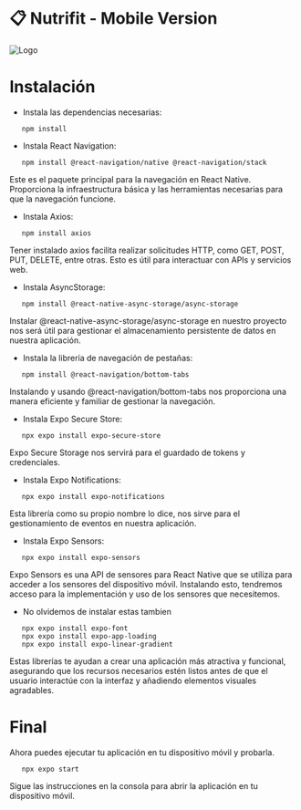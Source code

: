 # 📋 Nutrifit - Mobile Version
![Logo](https://github.com/fabianorifer/Frontend_Mobile/blob/main/NutriFit__Mesa_de_trabajo_1.png?raw=true)
# Instalación
- Instala las dependencias necesarias:
```terminal
   npm install   
```
- Instala React Navigation:
```terminal
   npm install @react-navigation/native @react-navigation/stack  
```
Este es el paquete principal para la navegación en React Native. Proporciona la infraestructura básica y las herramientas necesarias para que la navegación funcione. 

- Instala Axios:
```terminal
   npm install axios   
```
Tener instalado axios facilita realizar solicitudes HTTP, como GET, POST, PUT, DELETE, entre otras. Esto es útil para interactuar con APIs y servicios web.

- Instala AsyncStorage:
```terminal
   npm install @react-native-async-storage/async-storage   
```
Instalar @react-native-async-storage/async-storage en nuestro proyecto nos será útil para gestionar el almacenamiento persistente de datos en nuestra aplicación.

- Instala la librería de navegación de pestañas:
```terminal
   npm install @react-navigation/bottom-tabs   
```
Instalando y usando @react-navigation/bottom-tabs nos  proporciona una manera eficiente y familiar de gestionar la navegación.

- Instala Expo Secure Store:
```terminal
   npx expo install expo-secure-store   
```
Expo Secure Storage nos servirá para el guardado de tokens y credenciales.

- Instala Expo Notifications:
```terminal
   npx expo install expo-notifications   
```
Esta librería como su propio nombre lo dice, nos sirve para el gestionamiento de eventos en nuestra aplicación.

- Instala Expo Sensors:
```terminal
   npx expo install expo-sensors  
```
Expo Sensors es una API de sensores para React Native que se utiliza para acceder a los sensores del dispositivo móvil. Instalando esto, tendremos acceso para la implementación y uso de los sensores que necesitemos.

- No olvidemos de instalar estas tambien
```terminal
   npx expo install expo-font
   npx expo install expo-app-loading
   npx expo install expo-linear-gradient
```
Estas librerías te ayudan a crear una aplicación más atractiva y funcional, asegurando que los recursos necesarios estén listos antes de que el usuario interactúe con la interfaz y añadiendo elementos visuales agradables.

# Final
Ahora puedes ejecutar tu aplicación en tu dispositivo móvil y probarla.
```terminal
   npx expo start  
```
Sigue las instrucciones en la consola para abrir la aplicación en tu dispositivo móvil.
